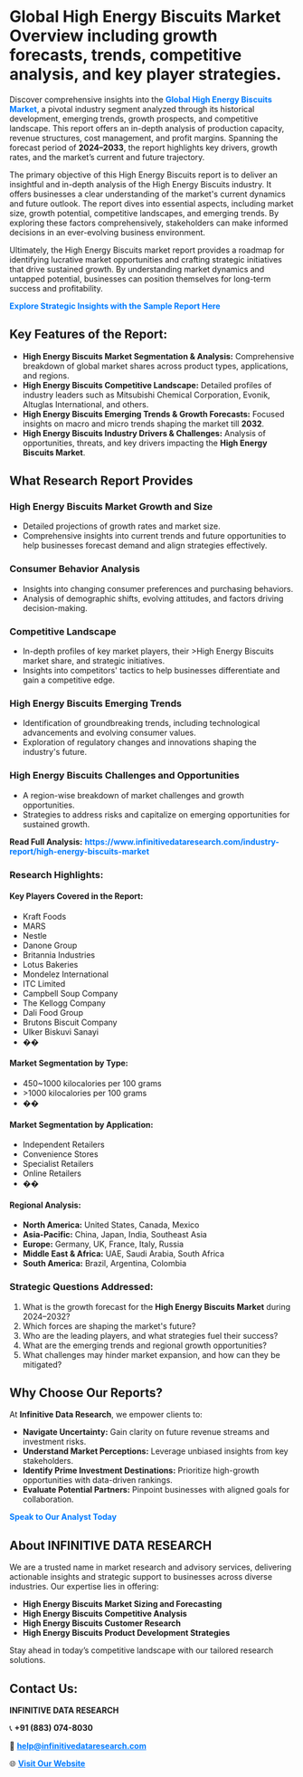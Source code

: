 <h1>Global High Energy Biscuits Market Overview including growth forecasts, trends, competitive analysis, and key player strategies.</h1>
<p>
Discover comprehensive insights into the 
<a href="https://www.infinitivedataresearch.com/industry-report/high-energy-biscuits-market" rel="dofollow" style="color: #007BFF; text-decoration: none;"><strong>Global High Energy Biscuits Market</strong></a>, a pivotal industry segment analyzed through its historical development, emerging trends, growth prospects, and competitive landscape. This report offers an in-depth analysis of production capacity, revenue structures, cost management, and profit margins. Spanning the forecast period of <strong>2024–2033</strong>, the report highlights key drivers, growth rates, and the market’s current and future trajectory.
</p>
<p>
The primary objective of this High Energy Biscuits report is to deliver an insightful and in-depth analysis of the High Energy Biscuits industry. It offers businesses a clear understanding of the market's current dynamics and future outlook. The report dives into essential aspects, including market size, growth potential, competitive landscapes, and emerging trends. By exploring these factors comprehensively, stakeholders can make informed decisions in an ever-evolving business environment.
</p>
<p>
Ultimately, the High Energy Biscuits market report provides a roadmap for identifying lucrative market opportunities and crafting strategic initiatives that drive sustained growth. By understanding market dynamics and untapped potential, businesses can position themselves for long-term success and profitability.
</p>
<p>
<a href="https://www.infinitivedataresearch.com/request-sample/reportId=104578" style="color: #007BFF; text-decoration: none;"><strong>Explore Strategic Insights with the Sample Report Here</strong></a>
</p>

<h2>Key Features of the Report:</h2>
<ul>
<li><strong>High Energy Biscuits Market Segmentation & Analysis:</strong> Comprehensive breakdown of global market shares across product types, applications, and regions.</li>
<li><strong>High Energy Biscuits Competitive Landscape:</strong> Detailed profiles of industry leaders such as Mitsubishi Chemical Corporation, Evonik, Altuglas International, and others.</li>
<li><strong>High Energy Biscuits Emerging Trends & Growth Forecasts:</strong> Focused insights on macro and micro trends shaping the market till <strong>2032</strong>.</li>
<li><strong>High Energy Biscuits Industry Drivers & Challenges:</strong> Analysis of opportunities, threats, and key drivers impacting the <strong>High Energy Biscuits Market</strong>.</li>
</ul>

<h2>What Research Report Provides</h2>
<h3>High Energy Biscuits Market Growth and Size</h3>
<ul>
<li>Detailed projections of growth rates and market size.</li>
<li>Comprehensive insights into current trends and future opportunities to help businesses forecast demand and align strategies effectively.</li>
</ul>

<h3>Consumer Behavior Analysis</h3>
<ul>
<li>Insights into changing consumer preferences and purchasing behaviors.</li>
<li>Analysis of demographic shifts, evolving attitudes, and factors driving decision-making.</li>
</ul>

<h3>Competitive Landscape</h3>
<ul>
<li>In-depth profiles of key market players, their >High Energy Biscuits market share, and strategic initiatives.</li>
<li>Insights into competitors' tactics to help businesses differentiate and gain a competitive edge.</li>
</ul>

<h3>High Energy Biscuits Emerging Trends</h3>
<ul>
<li>Identification of groundbreaking trends, including technological advancements and evolving consumer values.</li>
<li>Exploration of regulatory changes and innovations shaping the industry's future.</li>
</ul>

<h3>High Energy Biscuits Challenges and Opportunities</h3>
<ul>
<li>A region-wise breakdown of market challenges and growth opportunities.</li>
<li>Strategies to address risks and capitalize on emerging opportunities for sustained growth.</li>
</ul>
<p><strong>Read Full Analysis:</strong> <a href="https://www.infinitivedataresearch.com/industry-report/high-energy-biscuits-market" rel="dofollow" style="color: #007BFF; text-decoration: none;"><strong>https://www.infinitivedataresearch.com/industry-report/high-energy-biscuits-market</strong></a></p>
<h3>Research Highlights:</h3>
<h4>Key Players Covered in the Report:</h4>
<ul><li>Kraft Foods</li><li>MARS</li><li>Nestle</li><li>Danone Group</li><li>Britannia Industries</li><li>Lotus Bakeries</li><li>Mondelez International</li><li>ITC Limited</li><li>Campbell Soup Company</li><li>The Kellogg Company</li><li>Dali Food Group</li><li>Brutons Biscuit Company</li><li>Ulker Biskuvi Sanayi</li><li>��</li></ul>
<h4>Market Segmentation by Type:</h4>
<ul><li>450~1000 kilocalories per 100 grams</li><li>&gt;1000 kilocalories per 100 grams</li><li>��</li></ul>
<h4>Market Segmentation by Application:</h4>
<ul><li>Independent Retailers</li><li>Convenience Stores</li><li>Specialist Retailers</li><li>Online Retailers</li><li>��</li></ul>

<h4>Regional Analysis:</h4>
<ul>
<li><strong>North America:</strong> United States, Canada, Mexico</li>
<li><strong>Asia-Pacific:</strong> China, Japan, India, Southeast Asia</li>
<li><strong>Europe:</strong> Germany, UK, France, Italy, Russia</li>
<li><strong>Middle East & Africa:</strong> UAE, Saudi Arabia, South Africa</li>
<li><strong>South America:</strong> Brazil, Argentina, Colombia</li>
</ul>

<h3>Strategic Questions Addressed:</h3>
<ol>
<li>What is the growth forecast for the <strong>High Energy Biscuits Market</strong> during 2024–2032?</li>
<li>Which forces are shaping the market's future?</li>
<li>Who are the leading players, and what strategies fuel their success?</li>
<li>What are the emerging trends and regional growth opportunities?</li>
<li>What challenges may hinder market expansion, and how can they be mitigated?</li>
</ol>

<h2>Why Choose Our Reports?</h2>
<p>At <strong>Infinitive Data Research</strong>, we empower clients to:</p>
<ul>
<li><strong>Navigate Uncertainty:</strong> Gain clarity on future revenue streams and investment risks.</li>
<li><strong>Understand Market Perceptions:</strong> Leverage unbiased insights from key stakeholders.</li>
<li><strong>Identify Prime Investment Destinations:</strong> Prioritize high-growth opportunities with data-driven rankings.</li>
<li><strong>Evaluate Potential Partners:</strong> Pinpoint businesses with aligned goals for collaboration.</li>
</ul>
<p><a href="https://www.infinitivedataresearch.com/industry-report/high-energy-biscuits-market" rel="dofollow" style="color: #007BFF; text-decoration: none;"><strong>Speak to Our Analyst Today</strong></a></p>

<h2>About INFINITIVE DATA RESEARCH</h2>
<p>We are a trusted name in market research and advisory services, delivering actionable insights and strategic support to businesses across diverse industries. Our expertise lies in offering:</p>
<ul>
<li><strong>High Energy Biscuits Market Sizing and Forecasting</strong></li>
<li><strong>High Energy Biscuits Competitive Analysis</strong></li>
<li><strong>High Energy Biscuits Customer Research</strong></li>
<li><strong>High Energy Biscuits Product Development Strategies</strong></li>
</ul>
<p>Stay ahead in today’s competitive landscape with our tailored research solutions.</p>

<h2>Contact Us:</h2>
<p><strong>INFINITIVE DATA RESEARCH</strong></p>
<p>📞 <strong>+91 (883) 074-8030</strong></p>
<p>📧 <strong><a href="mailto:help@infinitivedataresearch.com" style="color: #007BFF;">help@infinitivedataresearch.com</a></strong></p>
<p>🌐 <strong><a href="https://www.infinitivedataresearch.com" rel="dofollow" style="color: #007BFF;">Visit Our Website</a></strong></p>